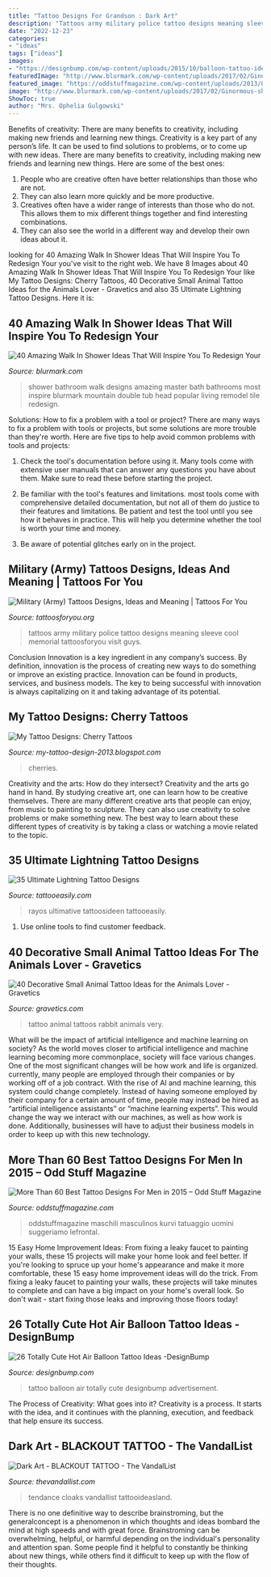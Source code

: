 ```yaml
---
title: "Tattoo Designs For Grandson : Dark Art"
description: "Tattoos army military police tattoo designs meaning sleeve cool memorial tattoosforyou visit guys"
date: "2022-12-23"
categories:
- "ideas"
tags: ["ideas"]
images:
- "https://designbump.com/wp-content/uploads/2015/10/balloon-tattoo-ideas12.jpg"
featuredImage: "http://www.blurmark.com/wp-content/uploads/2017/02/Ginormous-shower.jpg"
featured_image: "https://oddstuffmagazine.com/wp-content/uploads/2013/09/Best-tattoo-designs-for-Men-19-539x800.jpg"
image: "http://www.blurmark.com/wp-content/uploads/2017/02/Ginormous-shower.jpg"
ShowToc: true
author: "Mrs. Ophelia Gulgowski"
---
```



Benefits of creativity: There are many benefits to creativity, including making new friends and learning new things.
Creativity is a key part of any person’s life. It can be used to find solutions to problems, or to come up with new ideas. There are many benefits to creativity, including making new friends and learning new things. Here are some of the best ones: 
1. People who are creative often have better relationships than those who are not.
2. They can also learn more quickly and be more productive.
3. Creatives often have a wider range of interests than those who do not. This allows them to mix different things together and find interesting combinations.
4. They can also see the world in a different way and develop their own ideas about it.

	

		
looking for 40 Amazing Walk In Shower Ideas That Will Inspire You To Redesign Your you've visit to the right web. We have 8 Images about 40 Amazing Walk In Shower Ideas That Will Inspire You To Redesign Your like My Tattoo Designs: Cherry Tattoos, 40 Decorative Small Animal Tattoo Ideas for the Animals Lover - Gravetics and also 35 Ultimate Lightning Tattoo Designs. Here it is:
		
    
## 40 Amazing Walk In Shower Ideas That Will Inspire You To Redesign Your

<img loading=lazy src="http://www.blurmark.com/wp-content/uploads/2017/02/Ginormous-shower.jpg" onerror="this.onerror=null;this.src='https://tse3.mm.bing.net/th?id=OIP.JzAeUEwbqxS_fqgBdVyyKgHaLH&amp;pid=15.1';" alt="40 Amazing Walk In Shower Ideas That Will Inspire You To Redesign Your">

_Source: blurmark.com_

>shower bathroom walk designs amazing master bath bathrooms most inspire blurmark mountain double tub head popular living remodel tile redesign. 

	

Solutions: How to fix a problem with a tool or project?
There are many ways to fix a problem with tools or projects, but some solutions are more trouble than they're worth. Here are five tips to help avoid common problems with tools and projects:
1. Check the tool's documentation before using it. Many tools come with extensive user manuals that can answer any questions you have about them. Make sure to read these before starting the project.

2. Be familiar with the tool's features and limitations. most tools come with comprehensive detailed documentation, but not all of them do justice to their features and limitations. Be patient and test the tool until you see how it behaves in practice. This will help you determine whether the tool is worth your time and money.

3. Be aware of potential glitches early on in the project.

    
## Military (Army) Tattoos Designs, Ideas And Meaning | Tattoos For You

<img loading=lazy src="http://www.tattoosforyou.org/wp-content/uploads/2013/10/Army-Tattoos-For-Men-688x1024.jpg" onerror="this.onerror=null;this.src='https://tse2.mm.bing.net/th?id=OIP.yVNBmhkYZWRqocnZuoctsQHaLB&amp;pid=15.1';" alt="Military (Army) Tattoos Designs, Ideas and Meaning | Tattoos For You">

_Source: tattoosforyou.org_

>tattoos army military police tattoo designs meaning sleeve cool memorial tattoosforyou visit guys. 

	

Conclusion
Innovation is a key ingredient in any company’s success. By definition, innovation is the process of creating new ways to do something or improve an existing practice. Innovation can be found in products, services, and business models. The key to being successful with innovation is always capitalizing on it and taking advantage of its potential.

    
## My Tattoo Designs: Cherry Tattoos

<img loading=lazy src="https://2.bp.blogspot.com/-Qgub1gv6ka4/UQaVOW605GI/AAAAAAAAVqA/r8UFJOo751w/s1600/Cherry_Tattoo_by_sparvflickan.jpg" onerror="this.onerror=null;this.src='https://tse4.mm.bing.net/th?id=OIP.Vx7M74VoWYeL0HK5z3pUGwHaJ4&amp;pid=15.1';" alt="My Tattoo Designs: Cherry Tattoos">

_Source: my-tattoo-design-2013.blogspot.com_

>cherries. 

	

Creativity and the arts: How do they intersect?
Creativity and the arts go hand in hand. By studying creative art, one can learn how to be creative themselves. There are many different creative arts that people can enjoy, from music to painting to sculpture. They can also use creativity to solve problems or make something new. The best way to learn about these different types of creativity is by taking a class or watching a movie related to the topic.

    
## 35 Ultimate Lightning Tattoo Designs

<img loading=lazy src="http://www.tattooeasily.com/wp-content/uploads/2013/06/117.jpg" onerror="this.onerror=null;this.src='https://tse4.mm.bing.net/th?id=OIP.L3XeULH-t-wAd9vE1X21VgHaLE&amp;pid=15.1';" alt="35 Ultimate Lightning Tattoo Designs">

_Source: tattooeasily.com_

>rayos ultimative tattoosideen tattooeasily. 

	

1. Use online tools to find customer feedback.

    
## 40 Decorative Small Animal Tattoo Ideas For The Animals Lover - Gravetics

<img loading=lazy src="https://www.gravetics.com/wp-content/uploads/2017/08/Rabbit-Tattoo.jpg" onerror="this.onerror=null;this.src='https://tse3.mm.bing.net/th?id=OIP.kA_fOjB-IytcjH31kejL8gHaLH&amp;pid=15.1';" alt="40 Decorative Small Animal Tattoo Ideas for the Animals Lover - Gravetics">

_Source: gravetics.com_

>tattoo animal tattoos rabbit animals very. 

	

What will be the impact of artificial intelligence and machine learning on society?
As the world moves closer to artificial intelligence and machine learning becoming more commonplace, society will face various changes. One of the most significant changes will be how work and life is organized. currently, many people are employed through their companies or by working off of a job contract. With the rise of AI and machine learning, this system could change completely. Instead of having someone employed by their company for a certain amount of time, people may instead be hired as “artificial intelligence assistants” or “machine learning experts”. This would change the way we interact with our machines, as well as how work is done. Additionally, businesses will have to adjust their business models in order to keep up with this new technology.

    
## More Than 60 Best Tattoo Designs For Men In 2015 – Odd Stuff Magazine

<img loading=lazy src="https://oddstuffmagazine.com/wp-content/uploads/2013/09/Best-tattoo-designs-for-Men-19-539x800.jpg" onerror="this.onerror=null;this.src='https://tse1.mm.bing.net/th?id=OIP.aaRd9T5jHle0MQaT48wnaAHaK_&amp;pid=15.1';" alt="More Than 60 Best Tattoo Designs For Men in 2015 – Odd Stuff Magazine">

_Source: oddstuffmagazine.com_

>oddstuffmagazine maschili masculinos kurvi tatuaggio uomini suggeriamo lefrontal. 

	

15 Easy Home Improvement Ideas: From fixing a leaky faucet to painting your walls, these 15 projects will make your home look and feel better.
If you're looking to spruce up your home's appearance and make it more comfortable, these 15 easy home improvement ideas will do the trick. From fixing a leaky faucet to painting your walls, these projects will take minutes to complete and can have a big impact on your home's overall look. So don't wait - start fixing those leaks and improving those floors today!

    
## 26 Totally Cute Hot Air Balloon Tattoo Ideas -DesignBump

<img loading=lazy src="https://designbump.com/wp-content/uploads/2015/10/balloon-tattoo-ideas12.jpg" onerror="this.onerror=null;this.src='https://tse3.mm.bing.net/th?id=OIP.JkWOLGtyoyfy6GlsmJGpKwHaLH&amp;pid=15.1';" alt="26 Totally Cute Hot Air Balloon Tattoo Ideas -DesignBump">

_Source: designbump.com_

>tattoo balloon air totally cute designbump advertisement. 

	

The Process of Creativity: What goes into it?
Creativity is a process. It starts with the idea, and it continues with the planning, execution, and feedback that help ensure its success.

    
## Dark Art - BLACKOUT TATTOO - The VandalList

<img loading=lazy src="https://thevandallist.com/wp-content/uploads/2016/04/Dark-Art-BLACKOUT-TATTOO-the-vandallist-3.jpg" onerror="this.onerror=null;this.src='https://tse1.mm.bing.net/th?id=OIP.-2moU_cXoEP-LOPF4gThpQHaHa&amp;pid=15.1';" alt="Dark Art - BLACKOUT TATTOO - The VandalList">

_Source: thevandallist.com_

>tendance cloaks vandallist tattooideasland. 

	

There is no one definitive way to describe brainstroming, but the generalconcept is a phenomenon in which thoughts and ideas bombard the mind at high speeds and with great force. Brainstroming can be overwhelming, helpful, or harmful depending on the individual's personality and attention span. Some people find it helpful to constantly be thinking about new things, while others find it difficult to keep up with the flow of their thoughts.

